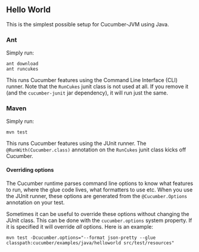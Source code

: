 ## Hello World

This is the simplest possible setup for Cucumber-JVM using Java.

### Ant

Simply run:

```
ant download
ant runcukes
```

This runs Cucumber features using the Command Line Interface (CLI) runner. Note that the `RunCukes` junit class is not used at all.
If you remove it (and the `cucumber-junit` jar dependency), it will run just the same.

### Maven

Simply run:

```
mvn test
```

This runs Cucumber features using the JUnit runner. The `@RunWith(Cucumber.class)` annotation on the `RunCukes` junit class
kicks off Cucumber.

#### Overriding options

The Cucumber runtime parses command line options to know what features to run, where the glue code lives, what formatters to use etc.
When you use the JUnit runner, these options are generated from the `@Cucumber.Options` annotation on your test.

Sometimes it can be useful to override these options without changing the JUnit class. This can be done with the `cucumber.options` system property. If it is specified it will override *all* options. Here is an example:

```
mvn test -Dcucumber.options="--format json-pretty --glue classpath:cucumber/examples/java/helloworld src/test/resources"
```

